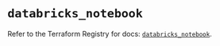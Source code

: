 # `databricks_notebook`

Refer to the Terraform Registry for docs: [`databricks_notebook`](https://registry.terraform.io/providers/databricks/databricks/1.73.0/docs/resources/notebook).
